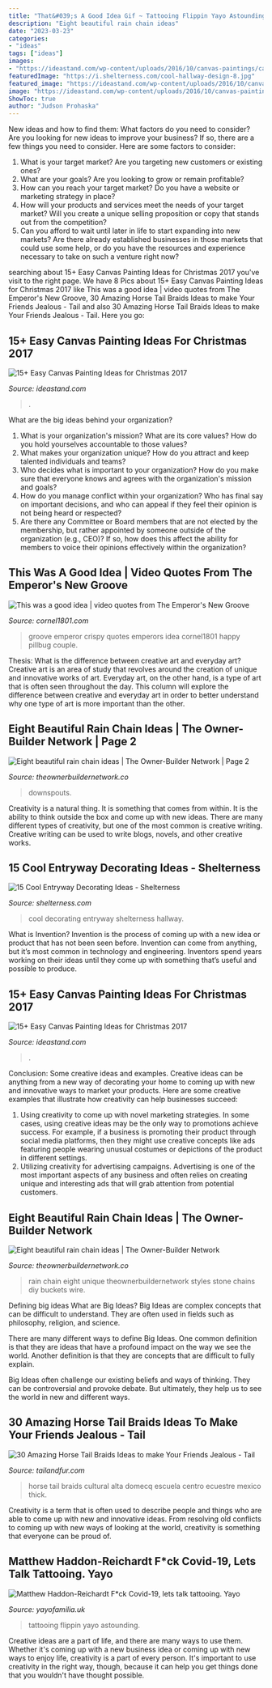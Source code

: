 ```yaml
---
title: "That&#039;s A Good Idea Gif ~ Tattooing Flippin Yayo Astounding"
description: "Eight beautiful rain chain ideas"
date: "2023-03-23"
categories:
- "ideas"
tags: ["ideas"]
images:
- "https://ideastand.com/wp-content/uploads/2016/10/canvas-paintings/canvas-paintings-for-christmas.jpg"
featuredImage: "https://i.shelterness.com/cool-hallway-design-8.jpg"
featured_image: "https://ideastand.com/wp-content/uploads/2016/10/canvas-paintings/canvas-paintings-for-christmas.jpg"
image: "https://ideastand.com/wp-content/uploads/2016/10/canvas-paintings/canvas-paintings-for-christmas.jpg"
ShowToc: true
author: "Judson Prohaska"
---
```



New ideas and how to find them: What factors do you need to consider?
Are you looking for new ideas to improve your business? If so, there are a few things you need to consider. Here are some factors to consider:
1) What is your target market? Are you targeting new customers or existing ones? 
2) What are your goals? Are you looking to grow or remain profitable? 
3) How can you reach your target market? Do you have a website or marketing strategy in place? 
4) How will your products and services meet the needs of your target market? Will you create a unique selling proposition or copy that stands out from the competition? 
5) Can you afford to wait until later in life to start expanding into new markets? Are there already established businesses in those markets that could use some help, or do you have the resources and experience necessary to take on such a venture right now?

	

		
searching about 15+ Easy Canvas Painting Ideas for Christmas 2017 you've visit to the right page. We have 8 Pics about 15+ Easy Canvas Painting Ideas for Christmas 2017 like This was a good idea | video quotes from The Emperor&#039;s New Groove, 30 Amazing Horse Tail Braids Ideas to make Your Friends Jealous - Tail and also 30 Amazing Horse Tail Braids Ideas to make Your Friends Jealous - Tail. Here you go:
		
    
## 15+ Easy Canvas Painting Ideas For Christmas 2017

<img loading=lazy src="https://ideastand.com/wp-content/uploads/2016/10/canvas-paintings/1-canvas-paintings-for-christmas.jpg" onerror="this.onerror=null;this.src='https://tse1.mm.bing.net/th?id=OIP.KooD9fJk0uW9guAVz0XlugHaJ4&amp;pid=15.1';" alt="15+ Easy Canvas Painting Ideas for Christmas 2017">

_Source: ideastand.com_

>. 

	

What are the big ideas behind your organization?
1. What is your organization's mission? What are its core values? How do you hold yourselves accountable to those values?
2. What makes your organization unique? How do you attract and keep talented individuals and teams?
3. Who decides what is important to your organization? How do you make sure that everyone knows and agrees with the organization's mission and goals?
4. How do you manage conflict within your organization? Who has final say on important decisions, and who can appeal if they feel their opinion is not being heard or respected?
5. Are there any Committee or Board members that are not elected by the membership, but rather appointed by someone outside of the organization (e.g., CEO)? If so, how does this affect the ability for members to voice their opinions effectively within the organization?

    
## This Was A Good Idea | Video Quotes From The Emperor&#039;s New Groove

<img loading=lazy src="http://cornel1801.com/disney/Emperors-New-Groove-2000/video-quotes/q92.jpg" onerror="this.onerror=null;this.src='https://tse1.mm.bing.net/th?id=OIP.N_agdI7qxXJCJri-twgfzgAAAA&amp;pid=15.1';" alt="This was a good idea | video quotes from The Emperor&#039;s New Groove">

_Source: cornel1801.com_

>groove emperor crispy quotes emperors idea cornel1801 happy pillbug couple. 

	

Thesis: What is the difference between creative art and everyday art?
Creative art is an area of study that revolves around the creation of unique and innovative works of art. Everyday art, on the other hand, is a type of art that is often seen throughout the day. This column will explore the difference between creative and everyday art in order to better understand why one type of art is more important than the other.

    
## Eight Beautiful Rain Chain Ideas | The Owner-Builder Network | Page 2

<img loading=lazy src="http://theownerbuildernetwork.co/wp-content/uploads/2015/06/Rain-Chain-Ideas-07.jpg" onerror="this.onerror=null;this.src='https://tse4.mm.bing.net/th?id=OIP.4dd5rWmecTWe1TKpc0-08AHaJ4&amp;pid=15.1';" alt="Eight beautiful rain chain ideas | The Owner-Builder Network | Page 2">

_Source: theownerbuildernetwork.co_

>downspouts. 

	

Creativity is a natural thing. It is something that comes from within. It is the ability to think outside the box and come up with new ideas. There are many different types of creativity, but one of the most common is creative writing. Creative writing can be used to write blogs, novels, and other creative works.

    
## 15 Cool Entryway Decorating Ideas - Shelterness

<img loading=lazy src="https://i.shelterness.com/cool-hallway-design-8.jpg" onerror="this.onerror=null;this.src='https://tse4.mm.bing.net/th?id=OIP.PrhR6W7sb_LnJ7TGoyzcCwHaJ3&amp;pid=15.1';" alt="15 Cool Entryway Decorating Ideas - Shelterness">

_Source: shelterness.com_

>cool decorating entryway shelterness hallway. 

	

What is Invention?
Invention is the process of coming up with a new idea or product that has not been seen before. Invention can come from anything, but it’s most common in technology and engineering. Inventors spend years working on their ideas until they come up with something that’s useful and possible to produce.

    
## 15+ Easy Canvas Painting Ideas For Christmas 2017

<img loading=lazy src="https://ideastand.com/wp-content/uploads/2016/10/canvas-paintings/canvas-paintings-for-christmas.jpg" onerror="this.onerror=null;this.src='https://tse4.mm.bing.net/th?id=OIP.YuLMPjV_QFRDtJnMss9TDQHaQq&amp;pid=15.1';" alt="15+ Easy Canvas Painting Ideas for Christmas 2017">

_Source: ideastand.com_

>. 

	

Conclusion: Some creative ideas and examples.
Creative ideas can be anything from a new way of decorating your home to coming up with new and innovative ways to market your products. Here are some creative examples that illustrate how creativity can help businesses succeed:
1. Using creativity to come up with novel marketing strategies. In some cases, using creative ideas may be the only way to promotions achieve success. For example, if a business is promoting their product through social media platforms, then they might use creative concepts like ads featuring people wearing unusual costumes or depictions of the product in different settings.
2. Utilizing creativity for advertising campaigns. Advertising is one of the most important aspects of any business and often relies on creating unique and interesting ads that will grab attention from potential customers.

    
## Eight Beautiful Rain Chain Ideas | The Owner-Builder Network

<img loading=lazy src="http://theownerbuildernetwork.co/wp-content/uploads/2015/06/Rain-Chain-Ideas-09.jpg" onerror="this.onerror=null;this.src='https://tse3.mm.bing.net/th?id=OIP.FklMQu0mo8HStqmv7fbXlQHaOy&amp;pid=15.1';" alt="Eight beautiful rain chain ideas | The Owner-Builder Network">

_Source: theownerbuildernetwork.co_

>rain chain eight unique theownerbuildernetwork styles stone chains diy buckets wire. 

	

Defining big ideas
What are Big Ideas?
Big Ideas are complex concepts that can be difficult to understand. They are often used in fields such as philosophy, religion, and science.

There are many different ways to define Big Ideas. One common definition is that they are ideas that have a profound impact on the way we see the world. Another definition is that they are concepts that are difficult to fully explain.

Big Ideas often challenge our existing beliefs and ways of thinking. They can be controversial and provoke debate. But ultimately, they help us to see the world in new and different ways.

    
## 30 Amazing Horse Tail Braids Ideas To Make Your Friends Jealous - Tail

<img loading=lazy src="http://tailandfur.com/wp-content/uploads/2016/03/30-Horse-Tail-Braids-Ideas-15.jpg" onerror="this.onerror=null;this.src='https://tse4.mm.bing.net/th?id=OIP.78aEKZBo3tobh7O5vw-eawHaNx&amp;pid=15.1';" alt="30 Amazing Horse Tail Braids Ideas to make Your Friends Jealous - Tail">

_Source: tailandfur.com_

>horse tail braids cultural alta domecq escuela centro ecuestre mexico thick. 

	

Creativity is a term that is often used to describe people and things who are able to come up with new and innovative ideas. From resolving old conflicts to coming up with new ways of looking at the world, creativity is something that everyone can be proud of.

    
## Matthew Haddon-Reichardt F*ck Covid-19, Lets Talk Tattooing. Yayo

<img loading=lazy src="https://cdn.shopify.com/s/files/1/2156/7915/files/84189860_614621562434498_3069345197801340928_n_large.jpg?v=1586010827" onerror="this.onerror=null;this.src='https://tse4.mm.bing.net/th?id=OIP.AINqXPHQofXXJQA4jpV4owAAAA&amp;pid=15.1';" alt="Matthew Haddon-Reichardt F*ck Covid-19, lets talk tattooing. Yayo">

_Source: yayofamilia.uk_

>tattooing flippin yayo astounding. 

	

Creative ideas are a part of life, and there are many ways to use them. Whether it's coming up with a new business idea or coming up with new ways to enjoy life, creativity is a part of every person. It's important to use creativity in the right way, though, because it can help you get things done that you wouldn't have thought possible.

